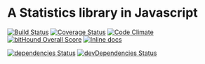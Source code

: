 # A Statistics library in Javascript

[![Build Status](https://travis-ci.org/tiagoantao/sci-stats.svg?branch=master)](https://travis-ci.org/tiagoantao/sci-stats) [![Coverage Status](https://coveralls.io/repos/github/tiagoantao/sci-stats/badge.svg?branch=master)](https://coveralls.io/github/tiagoantao/sci-stats?branch=master) [![Code Climate](https://codeclimate.com/github/tiagoantao/sci-stats/badges/gpa.svg)](https://codeclimate.com/github/tiagoantao/sci-stats) [![bitHound Overall Score](https://www.bithound.io/github/tiagoantao/sci-stats/badges/score.svg)](https://www.bithound.io/github/tiagoantao/sci-stats) [![Inline docs](http://inch-ci.org/github/tiagoantao/sci-stats.svg?branch=master)](http://inch-ci.org/github/tiagoantao/sci-stats)

[![dependencies Status](https://david-dm.org/tiagoantao/sci-stats/status.svg)](https://david-dm.org/tiagoantao/sci-stats) [![devDependencies Status](https://david-dm.org/tiagoantao/sci-stats/dev-status.svg)](https://david-dm.org/tiagoantao/sci-stats?type=dev)

